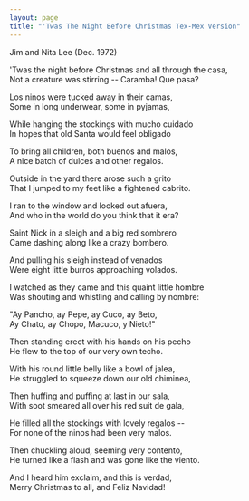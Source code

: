 ```yaml
---
layout: page
title: "'Twas The Night Before Christmas Tex-Mex Version"
---
```

Jim and Nita Lee (Dec. 1972) </p>

 'Twas the night before Christmas and all through the casa,<br>
Not a creature was stirring -- Caramba! Que pasa?</p>

 Los ninos were tucked away in their camas,<br>
Some in long underwear, some in pyjamas,</p>

 While hanging the stockings with mucho cuidado<br>
In hopes that old Santa would feel obligado</p>

 To bring all children, both buenos and malos,<br>
A nice batch of dulces and other regalos.</p>

 Outside in the yard there arose such a grito<br>
That I jumped to my feet like a fightened cabrito.</p>

 I ran to the window and looked out afuera,<br>
And who in the world do you think that it era?</p>

 Saint Nick in a sleigh and a big red sombrero<br>
Came dashing along like a crazy bombero.</p>

 And pulling his sleigh instead of venados<br>
Were eight little burros approaching volados.</p>

 I watched as they came and this quaint little hombre<br>
Was shouting and whistling and calling by nombre:</p>

 "Ay Pancho, ay Pepe, ay Cuco, ay Beto,<br>
Ay Chato, ay Chopo, Macuco, y Nieto!"</p>

 Then standing erect with his hands on his pecho<br>
He flew to the top of our very own techo.</p>

 With his round little belly like a bowl of jalea,<br>
He struggled to squeeze down our old chiminea,</p>

 Then huffing and puffing at last in our sala,<br>
With soot smeared all over his red suit de gala,</p>

 He filled all the stockings with lovely regalos --<br>
For none of the ninos had been very malos.</p>

 Then chuckling aloud, seeming very contento,<br>
He turned like a flash and was gone like the viento.</p>

 And I heard him exclaim, and this is verdad,<br>
Merry Christmas to all, and Feliz Navidad!</p>
